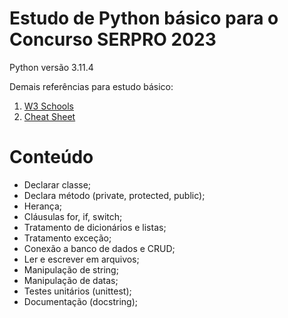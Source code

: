 # Estudo de Python básico para o Concurso SERPRO 2023

Python versão 3.11.4 

Demais referências para estudo básico: 

1. [W3 Schools](https://www.w3schools.com/python/default.asp)
1. [Cheat Sheet](https://www.pythoncheatsheet.org/)

# Conteúdo

* Declarar classe;
* Declara método (private, protected, public);
* Herança;
* Cláusulas for, if, switch;
* Tratamento de dicionários e listas;
* Tratamento exceção;
* Conexão a banco de dados e CRUD;
* Ler e escrever em arquivos;
* Manipulação de string;
* Manipulação de datas;
* Testes unitários (unittest);
* Documentação (docstring);